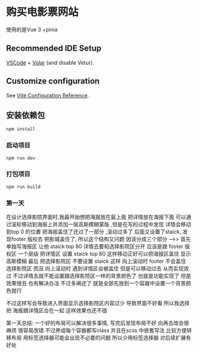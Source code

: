 # 购买电影票网站

使用的是Vue 3 +pinia

## Recommended IDE Setup

[VSCode](https://code.visualstudio.com/) + [Volar](https://marketplace.visualstudio.com/items?itemName=Vue.volar) (and disable Vetur).

## Customize configuration

See [Vite Configuration Reference](https://vitejs.dev/config/).

## 安装依赖包

```sh
npm install
```

### 启动项目

```sh
npm run dev
```

### 打包项目

```sh
npm run build
```


### 第一天
  在设计选择影院界面时,我最开始想把海报放在最上面 把详情放在海报下面 可以通过滚轮移动到海报上并添加一层高斯模糊蒙版 ,但是在写的过程中发现 详情会移动到top 0 的位置 把海报盖住了还过了一部分 ,滚动过多了 后面又设置了staick, 发现footer 版权去 把影城盖住了, 所以这个结构又问题  因该分成三个部分 -->> 
  首先单独写海报区 让他 staick top 80 
  详情去要和选择影院区分开 应该是跟 footer 版权区 一个层级  把详情区 设置 staick top 80 这样移动正好可以把海报区盖住 显示高斯模糊
  最后 把选择影院区 不要设置 staick  这样 向上滚动时 footer 不会盖住 选择影院区 而且 向上滚动时 遇到详情区会被盖住 但是可以移动过去 从而实现效过  不过详情去就不能设置跟选择影院区一样的背景颜色了  也就是功能实现了 但是效果很丑  也有解决办法 不过多阐述了 就是全部先放到一个容器中设置一个背景颜色就行

  不过这样写会导致进入界面显示选择影院区内容过少 导致界面不好看  所以我选择把 海报跟详情区合在一起 这样效果也还不错
  
  第一天总结: 一个好的布局可以解决很多事情, 写完后发现布局不好 向再去改会很麻烦 很容易改错 不过养成每个容器都写class 并且在scss 中嵌套写法  比较方便转移布局   用标签选择器可能会出现不必要的问题 所以少用标签选择器 对后续扩展有好处
